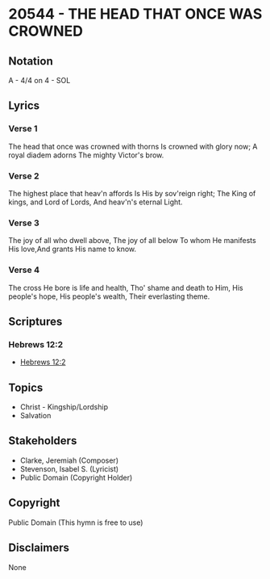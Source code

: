 # 20544 - THE HEAD THAT ONCE WAS CROWNED

## Notation

A - 4/4 on 4 - SOL

## Lyrics

### Verse 1

The head that once was crowned with thorns Is crowned with glory now; A royal diadem adorns The mighty Victor's brow.

### Verse 2

The highest place that heav'n affords Is His by sov'reign right; The King of kings, and Lord of Lords, And heav'n's eternal Light.

### Verse 3

The joy of all who dwell above, The joy of all below To whom He manifests His love,And grants His name to know.

### Verse 4

The cross He bore is life and health, Tho' shame and death to Him, His people's hope, His people's wealth, Their everlasting theme.


## Scriptures

### Hebrews 12:2

- [Hebrews 12:2](https://www.biblegateway.com/passage/?search=Hebrews%2012%3A2)


## Topics

- Christ - Kingship/Lordship
- Salvation

## Stakeholders

- Clarke, Jeremiah (Composer)
- Stevenson, Isabel S. (Lyricist)
- Public Domain (Copyright Holder)

## Copyright

Public Domain
(This hymn is free to use)

## Disclaimers

None

